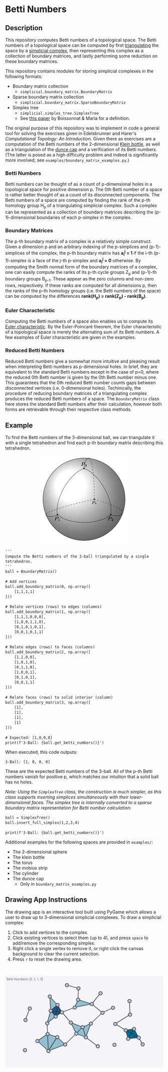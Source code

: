 # Betti Numbers

## Description
This repository computes Betti numbers of a topological space. The Betti numbers of a topological space can be computed by first [triangulating](https://en.wikipedia.org/wiki/Triangulation_(topology)) the space by a [simplicial complex](https://en.wikipedia.org/wiki/Simplicial_complex), then representing this complex as a collection of boundary matrices, and lastly performing some reduction on these boundary matrices.

This repository contains modules for storing simplicial complexes in the following formats:
- Boundary matrix collection
  + `simplicial.boundary_matrix.BoundaryMatrix`
- Sparse boundary matrix collection
  + `simplicial.boundary_matrix.SparseBoundaryMatrix`
- Simplex tree
  + `simplicial.simplex_tree.SimplexTree`
  + See [this paper](https://arxiv.org/abs/2001.02581) by Boissonnat & Maria for a definition.

The original purpose of this repository was to implement in code a general tool for solving the exercises given in Edelsbrunner and Harer's *Computational Topology: An Introduction*. Given there as exercises are a computation of the Betti numbers of the 2-dimensional [Klein bottle](https://en.wikipedia.org/wiki/Klein_bottle), as well as a triangulation of the [dunce cap](https://en.wikipedia.org/wiki/Dunce_hat_(topology)) and a verification of its Betti numbers. (The latter is posed as a high difficulty problem and indeed is significantly more involved; see `examples/boundary_matrix_examples.py`.)

### Betti Numbers
Betti numbers can be thought of as a count of p-dimensional holes in a topological space for positive dimension p. The 0th Betti number of a space is rather better thought of as a count of its disconnected components. The Betti numbers of a space are computed by finding the rank of the p-th homology group H<sub>p</sub> of a triangulating simplicial complex. Such a complex can be represented as a collection of boundary matrices describing the (p-1)-dimensional boundaries of each p-simplex in the complex.

### Boundary Matrices
The p-th boundary matrix of a complex is a relatively simple construct. Given a dimension p and an arbitrary indexing of the p-simplices and (p-1)-simplices of the complex, the p-th boundary matrix has **a<sub>i</sub><sup>j</sup> = 1** if the i-th (p-1)-simplex is a face of the j-th p-simplex and **a<sub>i</sub><sup>j</sup> = 0** otherwise. By computing the Smith normal form of the boundary matrices of a complex, one can easily compute the ranks of its p-th cycle groups Z<sub>p</sub> and (p-1)-th boundary groups B<sub>p-1</sub>. These appear as the zero columns and non-zero rows, respectively. If these ranks are computed for all dimensions p, then the ranks of the p-th homology groups (i.e. the Betti numbers of the space) can be computed by the differences **rank(H<sub>p</sub>) = rank(Z<sub>p</sub>) - rank(B<sub>p</sub>)**.

### Euler Characteristic
Computing the Betti numbers of a space also enables us to compute its [Euler characteristic](https://en.wikipedia.org/wiki/Euler_characteristic). By the Euler-Poincaré theorem, the Euler characteristic of a topological space is merely the alternating sum of its Betti numbers. A few examples of Euler characteristic are given in the examples.

### Reduced Betti Numbers
Reduced Betti numbers give a somewhat more intuitive and pleasing result when interpreting Betti numbers as p-dimensional holes. In brief, they are equivalent to the standard Betti numbers except in the case of p=0, where the reduced 0th Betti number is given by the 0th Betti number minus one. This guarantees that the 0th reduced Betti number counts gaps between disconnected vertices (i.e. 0-dimensional holes). Techinically, the procedure of reducing boundary matrices of a triangulating complex produces the reduced Betti numbers of a space. The `BoundaryMatrix` class here stores the standard Betti numbers after their calculation, however both forms are retrievable through their respective class methods.

## Example
To find the Betti numbers of the 3-dimensional ball, we can triangulate it with a single tetrahedron and find each p-th boundary matrix describing this tetrahedron.

<p align="center">
  <img src="docs/images/ball-triangulation.png">
</p>

~~~
'''
Compute the Betti numbers of the 3-ball triangulated by a single tetrahedron.
'''
ball = BoundaryMatrix()

# Add vertices
ball.add_boundary_matrix(0, np.array([
    [1,1,1,1]
]))

# Relate vertices (rows) to edges (columns)
ball.add_boundary_matrix(1, np.array([
    [1,1,1,0,0,0],
    [1,0,0,1,1,0],
    [0,1,0,1,0,1],
    [0,0,1,0,1,1]
]))

# Relate edges (rows) to faces (columns)
ball.add_boundary_matrix(2, np.array([
    [1,1,0,0],
    [1,0,1,0],
    [0,1,1,0],
    [1,0,0,1],
    [0,1,0,1],
    [0,0,1,1]
]))

# Relate faces (rows) to solid interior (column)
ball.add_boundary_matrix(3, np.array([
    [1],
    [1],
    [1],
    [1]
]))

# Expected: [1,0,0,0]
print(f'3-Ball: {ball.get_betti_numbers()}')
~~~

When executed, this code outputs:
~~~
3-Ball: [1, 0, 0, 0]
~~~
These are the expected Betti numbers of the 3-ball. All of the p-th Betti numbers vanish for positive p, which matches our intuition that a solid ball has no holes.

*Note: Using the `SimplexTree` class, the construction is much simpler, as this class supports inserting simplices simultaneously with their lower-dimensional faces. The simplex tree is internally converted to a sparse boundary matrix representation for Betti number calculation:*
~~~
ball = SimplexTree()
ball.insert_full_simplex(1,2,3,4)

print(f'3-Ball: {ball.get_betti_numbers()}')
~~~

Additional examples for the following spaces are provided in `examples/`:
- The 2-dimensional sphere
- The klein bottle
- The torus
- The mobius strip
- The cylinder
- The dunce cap
  + Only in `boundary_matrix_examples.py`

## Drawing App Instructions

The drawing app is an interactive tool built using PyGame which allows a user to draw up to 3-dimensional simplicial complexes. To draw a simplicial complex:
1. Click to add vertices to the complex.
2. Click existing vertices to select them (up to 4), and press `space` to add/remove the corresponding simplex.
3. Right click a single vertex to remove it, or right click the canvas background to clear the current selection.
5. Press `r` to reset the drawing area.

<br>
<p align="center">
  <img src="docs/images/drawing-tool-demo.png">
</p>